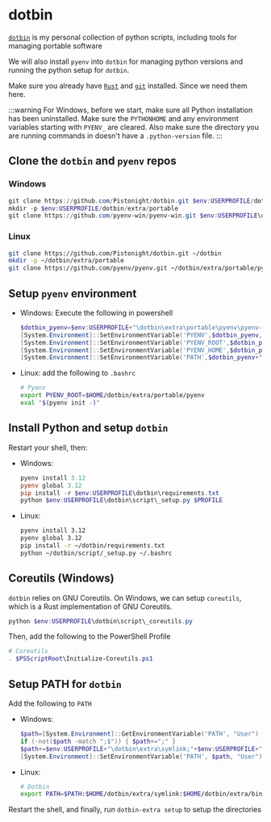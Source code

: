 # dotbin
[`dotbin`](https://github.com/Pistonight/dotbin) is my personal collection of
python scripts, including tools for managing portable software

We will also install `pyenv` into `dotbin` for managing python versions
and running the python setup for `dotbin`.

Make sure you already have [`Rust`](./rust.md) and [`git`](./git.md) installed.
Since we need them here.

:::warning
For Windows, before we start, make sure all Python installation has been uninstalled.
Make sure the `PYTHONHOME` and any environment variables starting with `PYENV_` are cleared.
Also make sure the directory you are running commands in doesn't have a `.python-version` file.
:::

## Clone the `dotbin` and `pyenv` repos
### Windows
```powershell
git clone https://github.com/Pistonight/dotbin.git $env:USERPROFILE/dotbin
mkdir -p $env:USERPROFILE/dotbin/extra/portable
git clone https://github.com/pyenv-win/pyenv-win.git $env:USERPROFILE\dotbin\extra\portable\pyenv
```
### Linux
```bash
git clone https://github.com/Pistonight/dotbin.git ~/dotbin
mkdir -p ~/dotbin/extra/portable
git clone https://github.com/pyenv/pyenv.git ~/dotbin/extra/portable/pyenv
```

## Setup `pyenv` environment
- Windows: Execute the following in powershell
    ```powershell
    $dotbin_pyenv=$env:USERPROFILE+"\dotbin\extra\portable\pyenv\pyenv-win\"
    [System.Environment]::SetEnvironmentVariable('PYENV',$dotbin_pyenv,"User")
    [System.Environment]::SetEnvironmentVariable('PYENV_ROOT',$dotbin_pyenv,"User")
    [System.Environment]::SetEnvironmentVariable('PYENV_HOME',$dotbin_pyenv,"User")
    [System.Environment]::SetEnvironmentVariable('PATH',$dotbin_pyenv+"bin;"+$dotbin_pyenv+"shims;"+[System.Environment]::GetEnvironmentVariable('path', "User"),"User")
    ```
- Linux: add the following to `.bashrc`
    ```bash
    # Pyenv
    export PYENV_ROOT=$HOME/dotbin/extra/portable/pyenv
    eval "$(pyenv init -)"
    ```

## Install Python and setup `dotbin`
Restart your shell, then:
- Windows:
    ```powershell
    pyenv install 3.12
    pyenv global 3.12
    pip install -r $env:USERPROFILE\dotbin\requirements.txt
    python $env:USERPROFILE\dotbin\script\_setup.py $PROFILE
    ```
- Linux:
    ```bash
    pyenv install 3.12
    pyenv global 3.12
    pip install -r ~/dotbin/requirements.txt
    python ~/dotbin/script/_setup.py ~/.bashrc
    ```

## Coreutils (Windows)
`dotbin` relies on GNU Coreutils. On Windows, we can setup `coreutils`, which is
a Rust implementation of GNU Coreutils.
```powershell
python $env:USERPROFILE\dotbin\script\_coreutils.py
```
Then, add the following to the PowerShell Profile
```powershell
# Coreutils
. $PSScriptRoot\Initialize-Coreutils.ps1
```

## Setup PATH for `dotbin`
Add the following to `PATH`
- Windows:
    ```powershell
    $path=[System.Environment]::GetEnvironmentVariable('PATH', "User")
    if (-not($path -match ";$")) { $path+=";" }
    $path+=$env:USERPROFILE+"\dotbin\extra\symlink;"+$env:USERPROFILE+"\dotbin\extra\bin"
    [System.Environment]::SetEnvironmentVariable('PATH', $path, "User")
    ```
- Linux:
    ```bash
    # Dotbin
    export PATH=$PATH:$HOME/dotbin/extra/symlink:$HOME/dotbin/extra/bin
    ```

Restart the shell, and finally, run `dotbin-extra setup` to setup the directories


